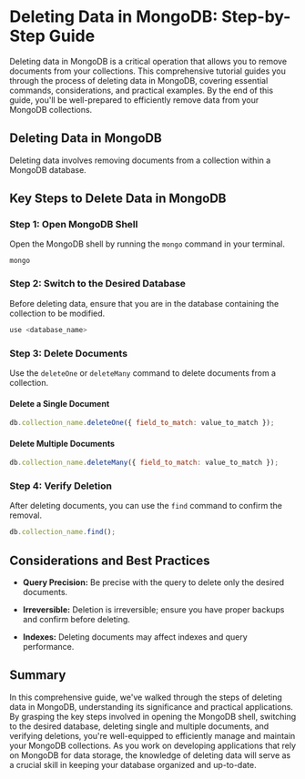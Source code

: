 # Deleting Data in MongoDB: Step-by-Step Guide

Deleting data in MongoDB is a critical operation that allows you to remove documents from your collections. This comprehensive tutorial guides you through the process of deleting data in MongoDB, covering essential commands, considerations, and practical examples. By the end of this guide, you'll be well-prepared to efficiently remove data from your MongoDB collections.

## Deleting Data in MongoDB

Deleting data involves removing documents from a collection within a MongoDB database.

## Key Steps to Delete Data in MongoDB

### Step 1: Open MongoDB Shell

Open the MongoDB shell by running the `mongo` command in your terminal.

```
mongo
```

### Step 2: Switch to the Desired Database

Before deleting data, ensure that you are in the database containing the collection to be modified.

```javascript
use <database_name>
```

### Step 3: Delete Documents

Use the `deleteOne` or `deleteMany` command to delete documents from a collection.

#### Delete a Single Document

```javascript
db.collection_name.deleteOne({ field_to_match: value_to_match });
```

#### Delete Multiple Documents

```javascript
db.collection_name.deleteMany({ field_to_match: value_to_match });
```

### Step 4: Verify Deletion

After deleting documents, you can use the `find` command to confirm the removal.

```javascript
db.collection_name.find();
```

## Considerations and Best Practices

- **Query Precision:** Be precise with the query to delete only the desired documents.

- **Irreversible:** Deletion is irreversible; ensure you have proper backups and confirm before deleting.

- **Indexes:** Deleting documents may affect indexes and query performance.


## Summary

In this comprehensive guide, we've walked through the steps of deleting data in MongoDB, understanding its significance and practical applications. By grasping the key steps involved in opening the MongoDB shell, switching to the desired database, deleting single and multiple documents, and verifying deletions, you're well-equipped to efficiently manage and maintain your MongoDB collections. As you work on developing applications that rely on MongoDB for data storage, the knowledge of deleting data will serve as a crucial skill in keeping your database organized and up-to-date.